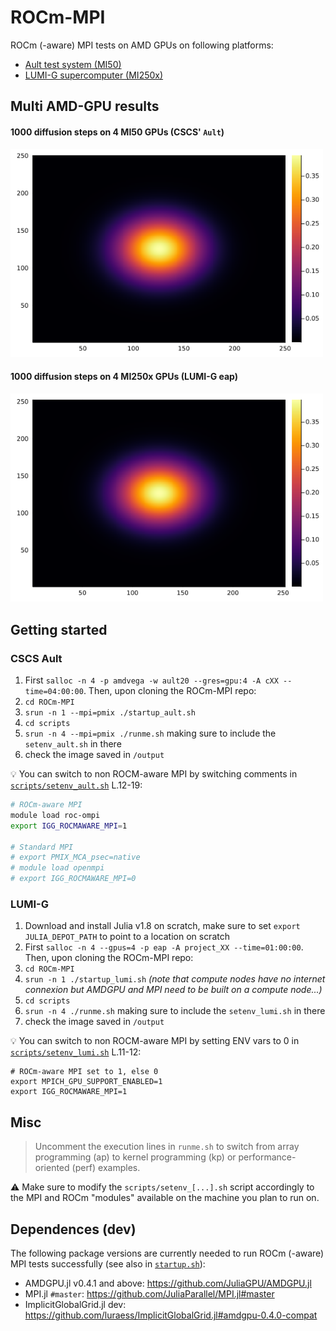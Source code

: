 # ROCm-MPI
ROCm (-aware) MPI tests on AMD GPUs on following platforms:
- [Ault test system (MI50)](#cscs-ault)
- [LUMI-G supercomputer (MI250x)](#lumi-g)

## Multi AMD-GPU results
#### 1000 diffusion steps on 4 MI50 GPUs (CSCS' `Ault`)

<img src="docs/Temp_4_252_252.png" alt="rocm-aware mpi" width="500">

#### 1000 diffusion steps on 4 MI250x GPUs (LUMI-G eap)

<img src="docs/Temp_ap_4_254_254_lumi.png" alt="rocm and mpi" width="500">

## Getting started

### CSCS Ault
1. First `salloc -n 4 -p amdvega -w ault20 --gres=gpu:4 -A cXX --time=04:00:00`. Then, upon cloning the ROCm-MPI repo:
2. `cd ROCm-MPI`
3. `srun -n 1 --mpi=pmix ./startup_ault.sh`
4. `cd scripts`
5. `srun -n 4 --mpi=pmix ./runme.sh` making sure to include the `setenv_ault.sh` in there
6. check the image saved in `/output`

:bulb: You can switch to non ROCM-aware MPI by switching comments in [`scripts/setenv_ault.sh`](scripts/setenv_ault.sh) L.12-19:

```bash
# ROCm-aware MPI
module load roc-ompi
export IGG_ROCMAWARE_MPI=1

# Standard MPI
# export PMIX_MCA_psec=native
# module load openmpi
# export IGG_ROCMAWARE_MPI=0
```

### LUMI-G
1. Download and install Julia v1.8 on scratch, make sure to set `export JULIA_DEPOT_PATH` to point to a location on scratch
2. First `salloc -n 4 --gpus=4 -p eap -A project_XX --time=01:00:00`. Then, upon cloning the ROCm-MPI repo:
3. `cd ROCm-MPI`
4. `srun -n 1 ./startup_lumi.sh` _(note that compute nodes have no internet connexion but AMDGPU and MPI need to be built on a compute node...)_
5. `cd scripts`
6. `srun -n 4 ./runme.sh` making sure to include the `setenv_lumi.sh` in there
7. check the image saved in `/output`

:bulb: You can switch to non ROCM-aware MPI by setting ENV vars to 0 in [`scripts/setenv_lumi.sh`](scripts/setenv_lumi.sh) L.11-12:

```
# ROCm-aware MPI set to 1, else 0
export MPICH_GPU_SUPPORT_ENABLED=1
export IGG_ROCMAWARE_MPI=1
```


## Misc

> Uncomment the execution lines in `runme.sh` to switch from array programming (ap) to kernel programming (kp) or performance-oriented (perf) examples.

:warning: Make sure to modify the `scripts/setenv_[...].sh` script accordingly to the MPI and ROCm "modules" available on the machine you plan to run on.


## Dependences (dev)
The following package versions are currently needed to run ROCm (-aware) MPI tests successfully (see also in [`startup.sh`](startup.sh)):
- AMDGPU.jl v0.4.1 and above: https://github.com/JuliaGPU/AMDGPU.jl
- MPI.jl `#master`: https://github.com/JuliaParallel/MPI.jl#master
- ImplicitGlobalGrid.jl dev: https://github.com/luraess/ImplicitGlobalGrid.jl#amdgpu-0.4.0-compat
